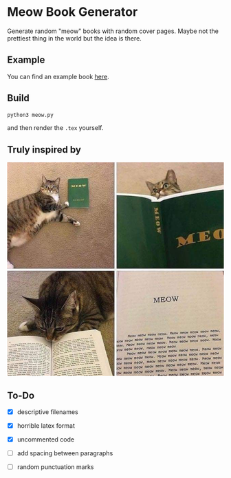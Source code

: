 # Meow Book Generator

Generate random "meow" books with random cover pages. Maybe not the prettiest thing in the world but the idea is there.

## Example

You can find an example book [here](meow.pdf).  

## Build

```sh
python3 meow.py
```

and then render the `.tex` yourself.

## Truly inspired by

![meow](meow.jpg)

## To-Do

- [x] descriptive filenames
- [x] horrible latex format
- [x] uncommented code

- [ ] add spacing between paragraphs
- [ ] random punctuation marks
